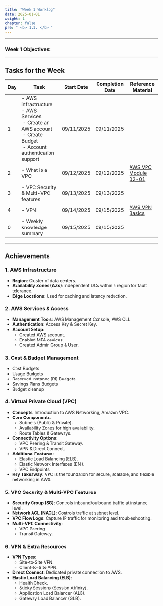 ```yaml
---
title: "Week 1 Worklog"
date: 2025-01-01
weight: 1
chapter: false
pre: " <b> 1.1. </b> "
---
```

---


### Week 1 Objectives:

---

## Tasks for the Week

| Day | Task                                                                                                                                      | Start Date | Completion Date | Reference Material                                                                           |
| --- | ----------------------------------------------------------------------------------------------------------------------------------------- | ---------- | --------------- | -------------------------------------------------------------------------------------------- |
| 1   | - AWS infrastructure<br />- AWS Services<br />  - Create an AWS account <br /> - Create Budget <br /> - Account authentication support | 09/11/2025 | 09/11/2025      |                                                                                              |
| 2   | - What is a VPC                                                                                                                           | 09/12/2025 | 09/12/2025      | [AWS VPC Module 02-01](https://glasp.co/reader?url=https://www.youtube.com/watch?v=O9Ac_vGHquM) |
| 3   | - VPC Security & Multi-VPC features                                                                                                       | 09/13/2025 | 09/13/2025      |                                                                                              |
| 4   | - VPN                                                                                                                                     | 09/14/2025 | 09/15/2025      | [AWS VPN Basics](https://glasp.co/reader?url=https://www.youtube.com/watch?v=CXU8D3kyxIc)       |
| 6   | - Weekly knowledge summary                                                                                                                | 09/15/2025 | 09/15/2025      |                                                                                              |

---

## Achievements

### 1. AWS Infrastructure

- **Region**: Cluster of data centers.
- **Availability Zones (AZs)**: Independent DCs within a region for fault tolerance.
- **Edge Locations**: Used for caching and latency reduction.

### 2. AWS Services & Access

- **Management Tools**: AWS Management Console, AWS CLI.
- **Authentication**: Access Key & Secret Key.
- **Account Setup**:
  - Created AWS account.
  - Enabled MFA devices.
  - Created Admin Group & User.

### 3. Cost & Budget Management

- Cost Budgets
- Usage Budgets
- Reserved Instance (RI) Budgets
- Savings Plans Budgets
- Budget cleanup

### 4. Virtual Private Cloud (VPC)

- **Concepts**: Introduction to AWS Networking, Amazon VPC.
- **Core Components**:
  - Subnets (Public & Private).
  - Availability Zones for high availability.
  - Route Tables & Gateways.
- **Connectivity Options**:
  - VPC Peering & Transit Gateway.
  - VPN & Direct Connect.
- **Additional Features**:
  - Elastic Load Balancing (ELB).
  - Elastic Network Interfaces (ENI).
  - VPC Endpoints.
- **Key Takeaway**:
  VPC is the foundation for secure, scalable, and flexible networking in AWS.

### 5. VPC Security & Multi-VPC Features

- **Security Group (SG)**: Controls inbound/outbound traffic at instance level.
- **Network ACL (NACL)**: Controls traffic at subnet level.
- **VPC Flow Logs**: Capture IP traffic for monitoring and troubleshooting.
- **Multi-VPC Connectivity**:
  - VPC Peering.
  - Transit Gateway.

### 6. VPN & Extra Resources

- **VPN Types**:
  - Site-to-Site VPN.
  - Client-to-Site VPN.
- **Direct Connect**: Dedicated private connection to AWS.
- **Elastic Load Balancing (ELB)**:
  - Health Check.
  - Sticky Sessions (Session Affinity).
  - Application Load Balancer (ALB).
  - Gateway Load Balancer (GLB).
